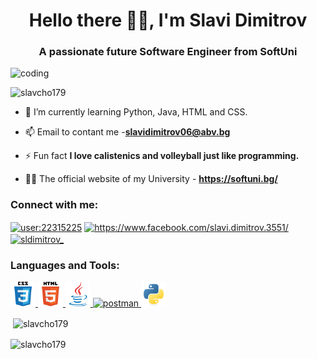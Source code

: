 <h1 align="center">Hello there 🙋‍♂️, I'm Slavi Dimitrov</h1>
<h3 align="center">A passionate future Software Engineer from SoftUni</h3>

<img aling="middle" alt="coding" width="600" src="https://media.tenor.com/myPHsReL2YIAAAAd/hacker.gif">

<p align="left"> <img src="https://komarev.com/ghpvc/?username=slavcho179&label=Profile%20views&color=0e75b6&style=flat" alt="slavcho179" /> </p>

- 🌱 I’m currently learning Python, Java, HTML and CSS.
  
- 📫 Email to contant me -**slavidimitrov06@abv.bg**

- ⚡ Fun fact **I love calistenics and volleyball just like programming.**

- 👨‍💻 The official website of my University - **https://softuni.bg/**

<h3 align="left">Connect with me:</h3>
<p align="left">
<a href="https://stackoverflow.com/users/user:22315225" target="blank"><img align="center" src="https://raw.githubusercontent.com/rahuldkjain/github-profile-readme-generator/master/src/images/icons/Social/stack-overflow.svg" alt="user:22315225" height="30" width="40" /></a>
<a href="https://fb.com/https://www.facebook.com/slavi.dimitrov.3551/" target="blank"><img align="center" src="https://raw.githubusercontent.com/rahuldkjain/github-profile-readme-generator/master/src/images/icons/Social/facebook.svg" alt="https://www.facebook.com/slavi.dimitrov.3551/" height="30" width="40" /></a>
<a href="https://instagram.com/sldimitrov_" target="blank"><img align="center" src="https://raw.githubusercontent.com/rahuldkjain/github-profile-readme-generator/master/src/images/icons/Social/instagram.svg" alt="sldimitrov_" height="30" width="40" /></a>
</p>

<h3 align="left">Languages and Tools:</h3>
<p align="left"> <a href="https://www.w3schools.com/css/" target="_blank" rel="noreferrer"> <img src="https://raw.githubusercontent.com/devicons/devicon/master/icons/css3/css3-original-wordmark.svg" alt="css3" width="40" height="40"/> </a> <a href="https://www.w3.org/html/" target="_blank" rel="noreferrer"> <img src="https://raw.githubusercontent.com/devicons/devicon/master/icons/html5/html5-original-wordmark.svg" alt="html5" width="40" height="40"/> </a> <a href="https://www.java.com" target="_blank" rel="noreferrer"> <img src="https://raw.githubusercontent.com/devicons/devicon/master/icons/java/java-original.svg" alt="java" width="40" height="40"/> </a> <a href="https://postman.com" target="_blank" rel="noreferrer"> <img src="https://www.vectorlogo.zone/logos/getpostman/getpostman-icon.svg" alt="postman" width="40" height="40"/> </a> <a href="https://www.python.org" target="_blank" rel="noreferrer"> <img src="https://raw.githubusercontent.com/devicons/devicon/master/icons/python/python-original.svg" alt="python" width="40" height="40"/> </a> </p>

<p>&nbsp;<img align="center" src="https://github-readme-stats.vercel.app/api?username=slavcho179&show_icons=true&locale=en" alt="slavcho179" /></p>

<p><img align="center" src="https://github-readme-streak-stats.herokuapp.com/?user=slavcho179&" alt="slavcho179" /></p>
